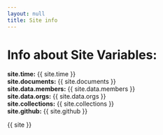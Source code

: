 ```yaml
---
layout: null 
title: Site info
---
```


<h1>Info about Site Variables:</h1>
<p>
<b>site.time:</b> {{ site.time }}<br>
<b>site.documents:</b> {{ site.documents }}<br>
<b>site.data.members:</b> {{ site.data.members }}<br>
<b>site.data.orgs:</b> {{ site.data.orgs }}<br>
<b>site.collections:</b> {{ site.collections }}<br>
<b>site.github:</b> {{ site.github }}<br>
<p>
{{ site }}
